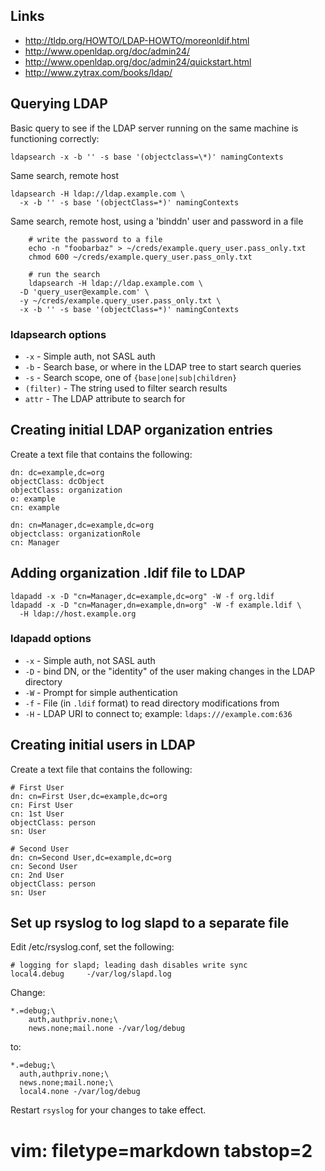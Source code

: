 ## Links ##
- http://tldp.org/HOWTO/LDAP-HOWTO/moreonldif.html
- http://www.openldap.org/doc/admin24/
- http://www.openldap.org/doc/admin24/quickstart.html
- http://www.zytrax.com/books/ldap/

## Querying LDAP ##
Basic query to see if the LDAP server running on the same machine is
functioning correctly:

    ldapsearch -x -b '' -s base '(objectclass=\*)' namingContexts

Same search, remote host

    ldapsearch -H ldap://ldap.example.com \
      -x -b '' -s base '(objectClass=*)' namingContexts

Same search, remote host, using a 'binddn' user and password in a file

		# write the password to a file
		echo -n "foobarbaz" > ~/creds/example.query_user.pass_only.txt
		chmod 600 ~/creds/example.query_user.pass_only.txt

		# run the search
		ldapsearch -H ldap://ldap.example.com \
      -D 'query_user@example.com' \
      -y ~/creds/example.query_user.pass_only.txt \
      -x -b '' -s base '(objectClass=*)' namingContexts

### ldapsearch options ###
- `-x` - Simple auth, not SASL auth
- `-b` - Search base, or where in the LDAP tree to start search queries
- `-s` - Search scope, one of `{base|one|sub|children}`
- `(filter)` - The string used to filter search results
- `attr` - The LDAP attribute to search for

## Creating initial LDAP organization entries ##
Create a text file that contains the following:

    dn: dc=example,dc=org
    objectClass: dcObject
    objectClass: organization
    o: example
    cn: example

    dn: cn=Manager,dc=example,dc=org
    objectclass: organizationRole
    cn: Manager

## Adding organization .ldif file to LDAP ##

    ldapadd -x -D "cn=Manager,dc=example,dc=org" -W -f org.ldif
    ldapadd -x -D "cn=Manager,dn=example,dn=org" -W -f example.ldif \
      -H ldap://host.example.org

### ldapadd options ###
- `-x` - Simple auth, not SASL auth
- `-D` - bind DN, or the "identity" of the user making changes in the LDAP
  directory
- `-W` - Prompt for simple authentication
- `-f` - File (in `.ldif` format) to read directory modifications from
- `-H` - LDAP URI to connect to; example: `ldaps:///example.com:636`

## Creating initial users in LDAP ##
Create a text file that contains the following:

    # First User
    dn: cn=First User,dc=example,dc=org
    cn: First User
    cn: 1st User
    objectClass: person
    sn: User

    # Second User
    dn: cn=Second User,dc=example,dc=org
    cn: Second User
    cn: 2nd User
    objectClass: person
    sn: User


## Set up rsyslog to log slapd to a separate file ##
Edit /etc/rsyslog.conf, set the following:

    # logging for slapd; leading dash disables write sync
    local4.debug     -/var/log/slapd.log

Change:

    *.=debug;\
        auth,authpriv.none;\
        news.none;mail.none -/var/log/debug

to:

    *.=debug;\
      auth,authpriv.none;\
      news.none;mail.none;\
      local4.none -/var/log/debug

Restart `rsyslog` for your changes to take effect.

# vim: filetype=markdown tabstop=2
